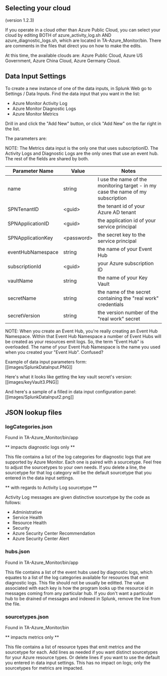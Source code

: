 ## Selecting your cloud
(version 1.2.3)  

If you operate in a cloud other than Azure Public Cloud, you can select your cloud by editing BOTH of azure_activity_log.sh AND azure_diagnostic_logs.sh, which are located in TA-Azure_Monitor/bin. There are comments in the files that direct you on how to make the edits.

At this time, the available clouds are: Azure Public Cloud, Azure US Government, Azure China Cloud, Azure Germany Cloud.

## Data Input Settings
To create a new instance of one of the data inputs, in Splunk Web go to Settings / Data Inputs. Find the data input that you want in the list:
* Azure Monitor Activity Log
* Azure Monitor Diagnostic Logs
* Azure Monitor Metrics

Drill in and click the "Add New" button, or click "Add New" on the far right in the list.  

The parameters are:  

NOTE: The Metrics data input is the only one that uses subscriptionID. The Activity Logs and Diagnostic Logs are the only ones that use an event hub. The rest of the fields are shared by both. 

| Parameter Name | Value | Notes |
|----------------|-------|-------|
| name | string | I use the name of the monitoring target - in my case the name of my subscription |
| SPNTenantID | \<guid\> | the tenant id of your Azure AD tenant |
| SPNApplicationID | \<guid\> | the application id of your service principal |
| SPNApplicationKey | \<password\> | the secret key to the service principal |
| eventHubNamespace | string | the name of your Event Hub |
| subscriptionId | \<guid\> | your Azure subscription ID |
| vaultName | string | the name of your Key Vault |
| secretName | string | the name of the secret containing the "real work" credentials |
| secretVersion | string | the version number of the "real work" secret |

NOTE: When you create an Event Hub, you're really creating an Event Hub Namespace. Within that Event Hub Namespace a number of Event Hubs will be created as your resources emit logs. So, the term "Event Hub" is overloaded. The name of your Event Hub Namespace is the name you used when you created your "Event Hub". Confused?

Example of data input parameters form:  
[[images/SplunkDataInput.PNG]]

Here's what it looks like getting the key vault secret's version:  
[[images/keyVault3.PNG]]

And here's a sample of a filled in data input configuration panel:  
[[images/SplunkDataInput2.png]]

## JSON lookup files

### logCategories.json
Found in TA-Azure_Monitor/bin/app  

** impacts diagnostic logs only **  

This file contains a list of the log categories for diagnostic logs that are supported by Azure Monitor. Each one is paired with a sourcetype. Feel free to adjust the sourcetypes to your own needs. If you delete a line, the sourcetype for that log category will be the default sourcetype that you entered in the data input settings.  

** with regards to Activity Log sourcetype **  

Activity Log messages are given distinctive sourcetype by the code as follows:  
* Administrative
* Service Health
* Resource Health
* Security
* Azure Security Center Recommendation
* Azure Security Center Alert  

### hubs.json
Found in TA-Azure_Monitor/bin/app

This file contains a list of the event hubs used by diagnostic logs, which equates to a list of the log categories available for resources that emit diagnostic logs. This file should not be usually be editted. The value associated with each key is how the program looks up the resource id in messages coming from any particular hub. If you don't want a particular hub to be drained of messages and indexed in Splunk, remove the line from the file.

### sourcetypes.json
Found in TA-Azure_Monitor/bin

** impacts metrics only **  

This file contains a list of resource types that emit metrics and the sourcetype for each. Add lines as needed if you want distinct sourcetypes for your Azure resource types. Or delete lines if you want to use the default you entered in data input settings. This has no impact on logs; only the sourcetypes for metrics are impacted.
